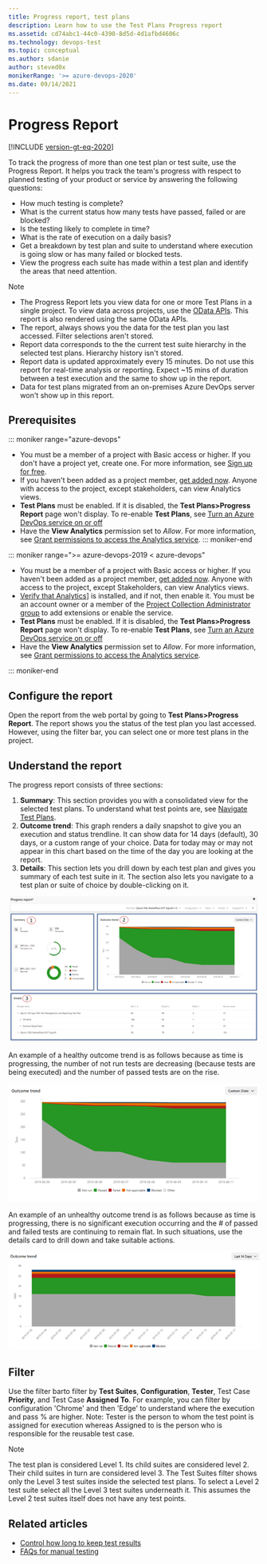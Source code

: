 ```yaml
---
title: Progress report, test plans
description: Learn how to use the Test Plans Progress report  
ms.assetid: cd74abc1-44c0-4390-8d5d-4d1afbd4606c
ms.technology: devops-test
ms.topic: conceptual
ms.author: sdanie
author: steved0x
monikerRange: '>= azure-devops-2020'
ms.date: 09/14/2021
---
```


# Progress Report

[!INCLUDE [version-gt-eq-2020](../includes/version-gt-eq-2020.md)]  
  
To track the progress of more than one test plan or test suite, use the Progress Report. It helps you track the team's progress with respect to planned testing of your product or service by answering the following questions:
- How much testing is complete?
- What is the current status how many tests have passed, failed or are blocked?
- Is the testing likely to complete in time?
- What is the rate of execution on a daily basis?
- Get a breakdown by test plan and suite to understand where execution is going slow or has many failed or blocked tests.
- View the progress each suite has made within a test plan and identify the areas that need attention.

> [!NOTE] 
> - The Progress Report lets you view data for one or more Test Plans in a single project. To view data across projects, use the [OData APIs](../report/extend-analytics/data-model-analytics-service.md). This report is also rendered using the same OData APIs. 
> - The report, always shows you the data for the test plan you last accessed. Filter selections aren't stored.  
> - Report data corresponds to the the current test suite hierarchy in the selected test plans. Hierarchy history isn't stored.
> - Report data is updated approximately every 15 minutes. Do not use this report for real-time analysis or reporting. Expect ~15 mins of duration between a test execution and the same to show up in the report. 
> - Data for test plans migrated from an on-premises Azure DevOps server won't show up in this report.  


## Prerequisites

::: moniker range="azure-devops"
- You must be a member of a project with Basic access or higher. If you don't have a project yet, create one. For more information, see [Sign up for free](../user-guide/sign-up-invite-teammates.md). 
- If you haven't been added as a project member, [get added now](../organizations/accounts/add-organization-users.md). Anyone with access to the project, except stakeholders, can view Analytics views.
- **Test Plans** must be enabled. If it is disabled, the **Test Plans>Progress Report** page won't display. To re-enable **Test Plans**, see [Turn an Azure DevOps service on or off](../organizations/settings/set-services.md)
- Have the **View Analytics**  permission set to *Allow*. For more information, see [Grant permissions to access the Analytics service](../report/powerbi/analytics-security.md).
::: moniker-end

::: moniker range=">= azure-devops-2019 < azure-devops"

- You must be a member of a project with Basic access or higher. If you haven't been added as a project member, [get added now](../organizations/security/add-users-team-project.md). Anyone with access to the project, except Stakeholders, can view Analytics views.
- [Verify that Analytics](../report/dashboards/analytics-extension.md)] is installed, and if not, then enable it. You must be an account owner or a member of the [Project Collection Administrator group](../organizations/security/set-project-collection-level-permissions.md) to add extensions or enable the service. 
- **Test Plans** must be enabled. If it is disabled, the **Test Plans>Progress Report** page won't display. To re-enable **Test Plans**, see [Turn an Azure DevOps service on or off](../organizations/settings/set-services.md)
- Have the **View Analytics**  permission set to *Allow*. For more information, see [Grant permissions to access the Analytics service](../report/powerbi/analytics-security.md).

::: moniker-end

## Configure the report

Open the report from the web portal by going to **Test Plans>Progress Report**. The report shows you the status of the test plan you last accessed. However, using the filter bar, you can select one or more test plans in the project.

## Understand the report

The progress report consists of three sections:
1. **Summary**: This section provides you with a consolidated view for the selected test plans. To understand what test points are, see [Navigate Test Plans](navigate-test-plans.md).
2. **Outcome trend**: This graph renders a daily snapshot to give you an execution and status trendline. It can show data for 14 days (default), 30 days, or a custom range of your choice. Data for today may or may not appear in this chart based on the time of the day you are looking at the report.
3. **Details**: This section lets you drill down by each test plan and gives you summary of each test suite in it. The section also lets you navigate to a test plan or suite of choice by double-clicking on it.

![Progress report](media/progress-report/snippet.PNG)

An example of a healthy outcome trend is as follows because as time is progressing, the number of not run tests are decreasing (because tests are being executed) and the number of passed tests are on the rise.

![good trend](media/progress-report/goodtrend.PNG)

An example of an unhealthy outcome trend is as follows because as time is progressing, there is no significant execution occurring and the # of passed and failed tests are continuing to remain flat. In such situations, use the details card to drill down and take suitable actions.

![bad trend](media/progress-report/badtrend.png)

## Filter

Use the filter barto filter by **Test Suites**, **Configuration**, **Tester**, Test Case **Priority**, and Test Case **Assigned To**. For example, you can filter by configuration 'Chrome' and then 'Edge' to understand where the execution and pass % are higher. Note: Tester is the person to whom the test point is assigned for execution whereas Assigned to is the person who is responsible for the reusable test case.

> [!NOTE]   
> The test plan is considered Level 1. Its child suites are considered level 2. Their child suites in turn are considered level 3. The Test Suites filter shows only the Level 3 test suites inside the selected test plans. To select a Level 2 test suite select all the Level 3 test suites underneath it. This assumes the Level 2 test suites itself does not have any test points.


 
  

## Related articles

- [Control how long to keep test results](how-long-to-keep-test-results.md)
- [FAQs for manual testing](reference-qa.yml#trackstatus)


